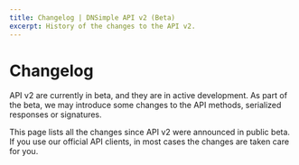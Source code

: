 ```yaml
---
title: Changelog | DNSimple API v2 (Beta)
excerpt: History of the changes to the API v2.
---
```


# Changelog

API v2 are currently in beta, and they are in active development. As part of the beta, we may introduce some changes to the API methods, serialized responses or signatures.

This page lists all the changes since API v2 were announced in public beta. If you use our official API clients, in most cases the changes are taken care for you.


